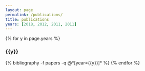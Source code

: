 ```yaml
---
layout: page
permalink: /publications/
title: publications
years: [2018, 2012, 2011, 2011]
---
```


{% for y in page.years %}
  <h3 class="year">{{y}}</h3>
  {% bibliography -f papers -q @*[year={{y}}]* %}
{% endfor %}

